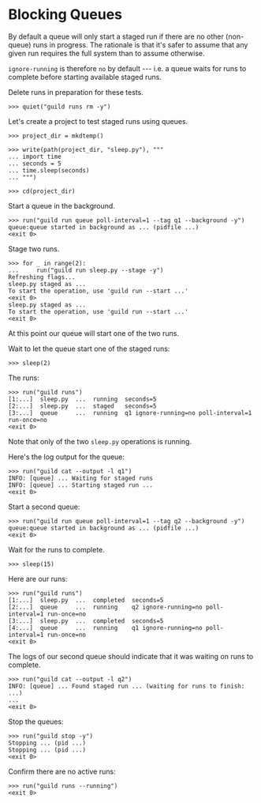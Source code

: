 # Blocking Queues

By default a queue will only start a staged run if there are no other
(non-queue) runs in progress. The rationale is that it's safer to
assume that any given run requires the full system than to assume
otherwise.

`ignore-running` is therefore `no` by default --- i.e. a queue waits
for runs to complete before starting available staged runs.

Delete runs in preparation for these tests.

    >>> quiet("guild runs rm -y")

Let's create a project to test staged runs using queues.

    >>> project_dir = mkdtemp()

    >>> write(path(project_dir, "sleep.py"), """
    ... import time
    ... seconds = 5
    ... time.sleep(seconds)
    ... """)

    >>> cd(project_dir)

Start a queue in the background.

    >>> run("guild run queue poll-interval=1 --tag q1 --background -y")
    queue:queue started in background as ... (pidfile ...)
    <exit 0>

Stage two runs.

    >>> for _ in range(2):
    ...     run("guild run sleep.py --stage -y")
    Refreshing flags...
    sleep.py staged as ...
    To start the operation, use 'guild run --start ...'
    <exit 0>
    sleep.py staged as ...
    To start the operation, use 'guild run --start ...'
    <exit 0>

At this point our queue will start one of the two runs.

Wait to let the queue start one of the staged runs:

    >>> sleep(2)

The runs:

    >>> run("guild runs")
    [1:...]  sleep.py  ...  running  seconds=5
    [2:...]  sleep.py  ...  staged   seconds=5
    [3:...]  queue     ...  running  q1 ignore-running=no poll-interval=1 run-once=no
    <exit 0>

Note that only of the two `sleep.py` operations is running.

Here's the log output for the queue:

    >>> run("guild cat --output -l q1")
    INFO: [queue] ... Waiting for staged runs
    INFO: [queue] ... Starting staged run ...
    <exit 0>

Start a second queue:

    >>> run("guild run queue poll-interval=1 --tag q2 --background -y")
    queue:queue started in background as ... (pidfile ...)
    <exit 0>

Wait for the runs to complete.

    >>> sleep(15)

Here are our runs:

    >>> run("guild runs")
    [1:...]  sleep.py  ...  completed  seconds=5
    [2:...]  queue     ...  running    q2 ignore-running=no poll-interval=1 run-once=no
    [3:...]  sleep.py  ...  completed  seconds=5
    [4:...]  queue     ...  running    q1 ignore-running=no poll-interval=1 run-once=no
    <exit 0>

The logs of our second queue should indicate that it was waiting on
runs to complete.

    >>> run("guild cat --output -l q2")
    INFO: [queue] ... Found staged run ... (waiting for runs to finish: ...)
    ...
    <exit 0>

Stop the queues:

    >>> run("guild stop -y")
    Stopping ... (pid ...)
    Stopping ... (pid ...)
    <exit 0>

Confirm there are no active runs:

    >>> run("guild runs --running")
    <exit 0>
